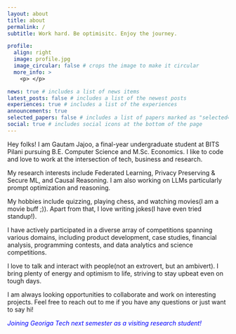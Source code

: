 ```yaml
---
layout: about
title: about
permalink: /
subtitle: Work hard. Be optimisitc. Enjoy the journey.

profile:
  align: right
  image: profile.jpg
  image_circular: false # crops the image to make it circular
  more_info: >
    <p> </p>

news: true # includes a list of news items
latest_posts: false # includes a list of the newest posts
experiences: true # includes a list of the experiences
announcements: true
selected_papers: false # includes a list of papers marked as "selected={true}"
social: true # includes social icons at the bottom of the page
---
```


Hey folks! I am Gautam Jajoo, a final-year undergraduate student at BITS Pilani pursuing B.E. Computer Science and M.Sc. Economics. I like to code and love to work at the intersection of tech, business and research.

My research interests include Federated Learning, Privacy Preserving & Secure ML, and Causal Reasoning. I am also working on LLMs particularly prompt optimization and reasoning.

My hobbies include quizzing, playing chess, and watching movies(I am a movie buff ;)). Apart from that, I love writing jokes(I have even tried standup!).

I have actively participated in a diverse array of competitions spanning various domains, including product development, case studies, financial analysis, programming contests, and data analytics and science competitions.

I love to talk and interact with people(not an extrovert, but an ambivert). I bring plenty of energy and optimism to life, striving to stay upbeat even on tough days.

I am always looking opportunities to collaborate and work on interesting projects. Feel free to reach out to me if you have any questions or just want to say hi!

<p style="color: blue;"><i> Joining Georiga Tech next semester as a visiting research student! </i></p>

<!-- <p style="color: red;"><i> I am seeking funded thesis opportunities to work during Jan-June 2025 </i></p> -->

<!-- --- -->

<!-- ## __research interests__

I am interested in  understanding how individuals perceive and interpret ambiguous information

--- -->
